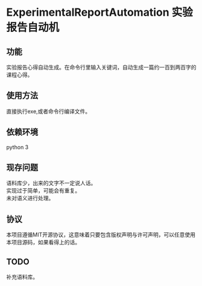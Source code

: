# ExperimentalReportAutomation 实验报告自动机  
## 功能  
实验报告心得自动生成。在命令行里输入关键词，自动生成一篇约一百到两百字的课程心得。  
## 使用方法  
直接执行exe,或者命令行编译文件。  
## 依赖环境  
python 3   
## 现存问题   
语料库少，出来的文字不一定说人话。  
实现过于简单，可能会有重复。  
未对语义进行处理。  
## 协议  
本项目遵循MIT开源协议，这意味着只要包含版权声明与许可声明，可以任意使用本项目源码，如果看得上的话。     
## TODO 
补充语料库。

